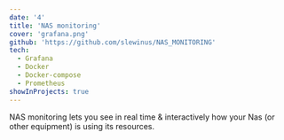 ```yaml
---
date: '4'
title: 'NAS monitoring'
cover: 'grafana.png'
github: 'https://github.com/slewinus/NAS_MONITORING'
tech:
  - Grafana
  - Docker
  - Docker-compose
  - Prometheus
showInProjects: true
---
```


NAS monitoring lets you see in real time & interactively how your Nas (or other equipment) is using its resources.
